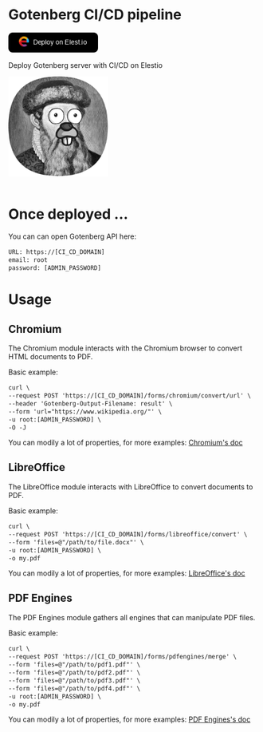 # Gotenberg CI/CD pipeline

<a href="https://dash.elest.io/deploy?source=cicd&social=dockerCompose&url=https://github.com/elestio-examples/gotenberg"><img src="deploy-on-elestio.png" alt="Deploy on Elest.io" width="180px" /></a>

Deploy Gotenberg server with CI/CD on Elestio

<img src="gotenberg.png" style='width: 200px;'/>
<br/>
<br/>

# Once deployed ...

You can can open Gotenberg API here:

    URL: https://[CI_CD_DOMAIN]
    email: root
    password: [ADMIN_PASSWORD]

# Usage

## Chromium

The Chromium module interacts with the Chromium browser to convert HTML documents to PDF.

Basic example:

    curl \
    --request POST 'https://[CI_CD_DOMAIN]/forms/chromium/convert/url' \
    --header 'Gotenberg-Output-Filename: result' \
    --form 'url="https://www.wikipedia.org/"' \
    -u root:[ADMIN_PASSWORD] \
    -O -J

You can modily a lot of properties, for more examples: <a href="https://gotenberg.dev/docs/modules/chromium" target="_blank">Chromium's doc</a>

## LibreOffice

The LibreOffice module interacts with LibreOffice to convert documents to PDF.

Basic example:

    curl \
    --request POST 'https://[CI_CD_DOMAIN]/forms/libreoffice/convert' \
    --form 'files=@"/path/to/file.docx"' \
    -u root:[ADMIN_PASSWORD] \
    -o my.pdf

You can modily a lot of properties, for more examples: <a href="https://gotenberg.dev/docs/modules/libreoffice" target="_blank">LibreOffice's doc</a>

## PDF Engines

The PDF Engines module gathers all engines that can manipulate PDF files.

Basic example:

    curl \
    --request POST 'https://[CI_CD_DOMAIN]/forms/pdfengines/merge' \
    --form 'files=@"/path/to/pdf1.pdf"' \
    --form 'files=@"/path/to/pdf2.pdf"' \
    --form 'files=@"/path/to/pdf3.pdf"' \
    --form 'files=@"/path/to/pdf4.pdf"' \
    -u root:[ADMIN_PASSWORD] \
    -o my.pdf

You can modily a lot of properties, for more examples: <a href="https://gotenberg.dev/docs/modules/pdf-engines" target="_blank">PDF Engines's doc</a>

